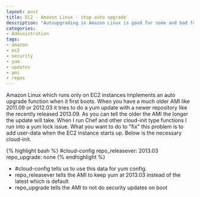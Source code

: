 ```yaml
---
layout: post
title: EC2 - Amazon Linux - stop auto upgrade
description: "Autoupgrading in Amazon Linux is good for some and bad for others"
categories:
- Administration
tags:
- amazon
- ec2
- security
- yum
- updates
- ami
- repos
---
```

<p>Amazon Linux which runs only on EC2 instances implements an auto upgrade function when it first boots.  When you have a much older AMI like 2011.09 or 2012.03 it tries to do a yum update with a newer repository like the recently released 2013.09.  As you can tell the older the AMI the longer the update will take.  When I run Chef and other cloud-init type functions I run into a yum lock issue.  What you want to do to "fix" this problem is to add user-data when the EC2 instance starts up.  Below is the necessary cloud-init.</p>

{% highlight bash %}
#cloud-config
repo_releasever: 2013.03
repo_upgrade: none
{% endhighlight %}

<ul>
<li>#cloud-config tells us to use this data for yum config.</li>
<li>repo_releasever tells the AMI to keep yum at 2013.03 instead of the latest which is default</li>
<li>repo_upgrade tells the AMI to not do security updates on boot</li>
</ul>
